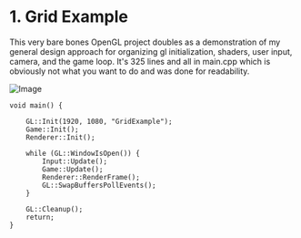 # 1. Grid Example

This very bare bones OpenGL project doubles as a demonstration of my general design approach for organizing gl initialization, shaders, user input, camera, and the game loop. It's 325 lines and all in main.cpp which is obviously not what you want to do and was done for readability.

![Image](https://www.principiaprogrammatica.com/dump/gridexample.jpg)

```
void main() {

	GL::Init(1920, 1080, "GridExample");
	Game::Init();
	Renderer::Init();

	while (GL::WindowIsOpen()) {
		Input::Update();
		Game::Update();
		Renderer::RenderFrame();
		GL::SwapBuffersPollEvents();
	}

	GL::Cleanup();
	return;
}
```
